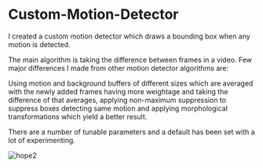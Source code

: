 # Custom-Motion-Detector
I created a custom motion detector which draws a bounding box when any motion is detected. 

The main algorithm is taking the difference between frames in a video. Few major differences I made from other motion detector algorithms are: 

Using motion and background buffers of different sizes which are averaged with the newly added frames having more weightage and taking the difference of that averages, applying non-maximum suppression to suppress boxes detecting same motion and applying morphological transformations which yield a better result.  

There are a number of tunable parameters and a default has been set with a lot of experimenting. 

![hope2](https://user-images.githubusercontent.com/56476887/94722244-a5f02300-0374-11eb-826c-fbc6dccc1cb0.gif)



